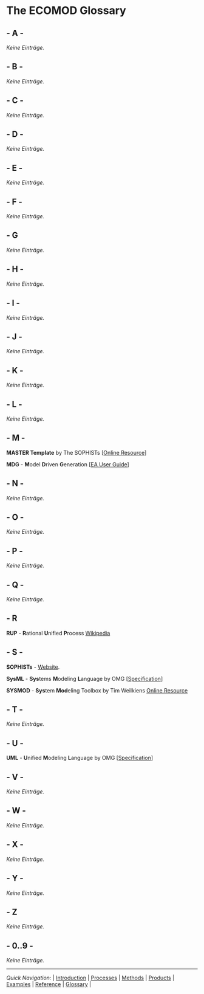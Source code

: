 # The ECOMOD Glossary


## - A -

*Keine Einträge.*


## - B -

*Keine Einträge.*


## - C -

*Keine Einträge.*


## - D -

*Keine Einträge.*


## - E -

*Keine Einträge.*


## - F -

*Keine Einträge.*


## - G 

*Keine Einträge.*


## - H -

*Keine Einträge.*


## - I -

*Keine Einträge.*


## - J -

*Keine Einträge.*


## - K -

*Keine Einträge.*


## - L -

*Keine Einträge.*


## - M -

**MASTER Template** by The SOPHISTs [[Online Resource](https://www.sophist.de/fileadmin/user_upload/Bilder_zu_Seiten/Publikationen/RE6/Webinhalte_Buchteil_3/MASTER-Schablonen_fuer_Definitionen_-_29.08.2014.pdf)]

**MDG** - **M**odel **D**riven **G**eneration [[EA User Guide](https://sparxsystems.com/enterprise_architect_user_guide/17.0/modeling_domains/sc_mdg_extensions.html)]


## - N -

*Keine Einträge.*


## - O -

*Keine Einträge.*


## - P -

*Keine Einträge.*


## - Q -

*Keine Einträge.*


## - R 

**RUP** - **R**ational **U**nified **P**rocess [Wikipedia](https://en.wikipedia.org/wiki/Rational_unified_process)


## - S -

**SOPHISTs** - [Website](https://www.sophist.de/en/the-sophists/people/).

**SysML** - **Sys**tems **M**odeling **L**anguage by OMG [[Specification](https://www.omg.org/spec/SysML/About-SysML)]

**SYSMOD** - **Sys**tem **Mod**eling Toolbox by Tim Weilkiens [Online Resource](https://mbse4u.com/sysmod/)


## - T -

*Keine Einträge.*


## - U -

**UML** - **U**nified **M**odeling **L**anguage by OMG [[Specification](https://www.omg.org/spec/UML/About-UML)]


## - V -

*Keine Einträge.*


## - W -

*Keine Einträge.*


## - X -

*Keine Einträge.*


## - Y -

*Keine Einträge.*


## - Z 

*Keine Einträge.*


## - 0..9 -

*Keine Einträge.*


---
_Quick Navigation:_ | [Introduction](index.md) | [Processes](processes.md) | [Methods](methods.md) | [Products](products.md) | [Examples](examples.md) | [Reference](quick-reference.md) | [Glossary](glossary.md) |

